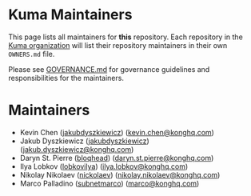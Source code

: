 # Kuma Maintainers

This page lists all maintainers for **this**
repository. Each repository in the [Kuma organization](https://github.com/kumahq/) will
list their repository maintainers in their own `OWNERS.md` file.

Please see [GOVERNANCE.md](GOVERNANCE.md) for governance guidelines and responsibilities for the maintainers.

# Maintainers

* Kevin Chen ([jakubdyszkiewicz](https://github.com/devadvocado)) (kevin.chen@konghq.com)
* Jakub Dyszkiewicz ([jakubdyszkiewicz](https://github.com/jakubdyszkiewicz)) (jakub.dyszkiewicz@konghq.com)
* Daryn St. Pierre ([bloqhead](https://github.com/bloqhead)) (daryn.st.pierre@konghq.com)
* Ilya Lobkov ([lobkovilya](https://github.com/lobkovilya)) (ilya.lobkov@konghq.com)
* Nikolay Nikolaev ([nickolaev](https://github.com/nickolaev)) (nikolay.nikolaev@konghq.com)
* Marco Palladino ([subnetmarco](https://github.com/subnetmarco)) (marco@konghq.com)